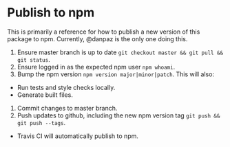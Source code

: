 # Publish to npm

This is primarily a reference for how to publish a new version of this package
to npm. Currently, @danpaz is the only one doing this.

1. Ensure master branch is up to date `git checkout master && git pull && git status`.
1. Ensure logged in as the expected npm user `npm whoami`.
1. Bump the npm version `npm version major|minor|patch`. This will also:
  - Run tests and style checks locally.
  - Generate built files.
1. Commit changes to master branch.
1. Push updates to github, including the new npm version tag `git push && git push --tags`.
  - Travis CI will automatically publish to npm.
